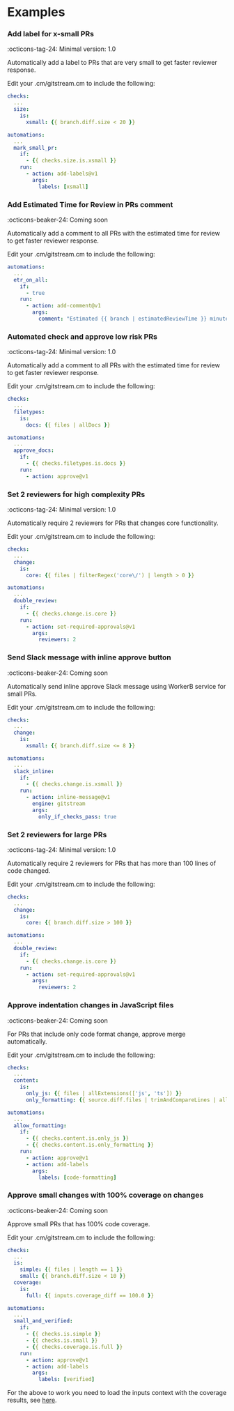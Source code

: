 # Examples

### Add label for x-small PRs

:octicons-tag-24: Minimal version: 1.0

Automatically add a label to PRs that are very small to get faster reviewer response.

Edit your .cm/gitstream.cm to include the following:

```yaml
checks:
  ...
  size:
    is:
      xsmall: {{ branch.diff.size < 20 }}

automations:
  ...
  mark_small_pr:
    if:
      - {{ checks.size.is.xsmall }}
    run:
      - action: add-labels@v1
        args:
          labels: [xsmall]
```

### Add Estimated Time for Review in PRs comment 

:octicons-beaker-24: Coming soon

Automatically add a comment to all PRs with the estimated time for review to get faster reviewer response.

Edit your .cm/gitstream.cm to include the following:

```yaml
automations:
  ...
  etr_on_all:
    if:
      - true
    run:
      - action: add-comment@v1
        args:
          comment: "Estimated {{ branch | estimatedReviewTime }} minutes to review"
```

### Automated check and approve low risk PRs 

:octicons-tag-24: Minimal version: 1.0

Automatically add a comment to all PRs with the estimated time for review to get faster reviewer response.

Edit your .cm/gitstream.cm to include the following:

```yaml
checks:
  ...
  filetypes:
    is:
      docs: {{ files | allDocs }}

automations:
  ...
  approve_docs:
    if:
      - {{ checks.filetypes.is.docs }}
    run:
      - action: approve@v1
```

### Set 2 reviewers for high complexity PRs 

:octicons-tag-24: Minimal version: 1.0

Automatically require 2 reviewers for PRs that changes core functionality.

Edit your .cm/gitstream.cm to include the following:

```yaml
checks:
  ...
  change:
    is:
      core: {{ files | filterRegex('core\/') | length > 0 }}

automations:
  ...
  double_review:
    if:
      - {{ checks.change.is.core }}
    run:
      - action: set-required-approvals@v1
        args:
          reviewers: 2
```

### Send Slack message with inline approve button 

:octicons-beaker-24: Coming soon

Automatically send inline approve Slack message using WorkerB service for small PRs.

Edit your .cm/gitstream.cm to include the following:

```yaml
checks:
  ...
  change:
    is:
      xsmall: {{ branch.diff.size <= 8 }}

automations:
  ...
  slack_inline:
    if:
      - {{ checks.change.is.xsmall }}
    run:
      - action: inline-message@v1
        engine: gitstream
        args:
          only_if_checks_pass: true
```

### Set 2 reviewers for large PRs 

:octicons-tag-24: Minimal version: 1.0

Automatically require 2 reviewers for PRs that has more than 100 lines of code changed.

Edit your .cm/gitstream.cm to include the following:

```yaml
checks:
  ...
  change:
    is:
      core: {{ branch.diff.size > 100 }}

automations:
  ...
  double_review:
    if:
      - {{ checks.change.is.core }}
    run:
      - action: set-required-approvals@v1
        args:
          reviewers: 2
```

### Approve indentation changes in JavaScript files 

:octicons-beaker-24: Coming soon

For PRs that include only code format change, approve merge automatically.

Edit your .cm/gitstream.cm to include the following:


```yaml
checks:
  ...
  content:
    is:
      only_js: {{ files | allExtensions(['js', 'ts']) }}
      only_formatting: {{ source.diff.files | trimAndCompareLines | allTrue }}

automations:
  ...
  allow_formatting:
    if:
      - {{ checks.content.is.only_js }}
      - {{ checks.content.is.only_formatting }}
    run:
      - action: approve@v1
      - action: add-labels
        args:
          labels: [code-formatting]

```

### Approve small changes with 100% coverage on changes 

:octicons-beaker-24: Coming soon

Approve small PRs that has 100% code coverage.

Edit your .cm/gitstream.cm to include the following:

```yaml
checks:
  ...
  is:
    simple: {{ files | length == 1 }}
    small: {{ branch.diff.size < 10 }}
  coverage:
    is:
      full: {{ inputs.coverage_diff == 100.0 }}

automations:
  ...
  small_and_verified:
    if:
      - {{ checks.is.simple }}
      - {{ checks.is.small }}
      - {{ checks.coverage.is.full }}
    run:
      - action: approve@v1
      - action: add-labels
        args:
          labels: [verified]

```

For the above to work you need to load the inputs context with the coverage results, see [here](22_custom-context.md).
